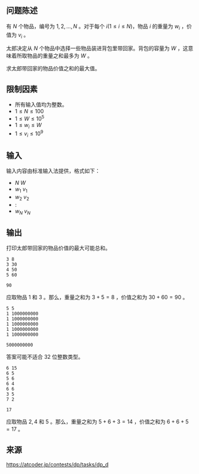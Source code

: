 ## 问题陈述

有 $N$ 个物品，编号为 $1, 2, \ldots, N$ 。对于每个 $i$($1 \leq i \leq N$)，物品 $i$ 的重量为 $w_i$ ，价值为 $v_i$ 。

太郎决定从 $N$ 个物品中选择一些物品装进背包里带回家。背包的容量为 $W$ ，这意味着所取物品的重量之和最多为 $W$ 。

求太郎带回家的物品价值之和的最大值。

## 限制因素

- 所有输入值均为整数。
- $1 \leq N \leq 100$
- $1 \leq W \leq 10^5$
- $1 \leq w_i \leq W$
- $1 \leq v_i \leq 10^9$ 

## 输入

输入内容由标准输入法提供，格式如下：


- $N$ $W$
- $w_1$ $v_1$
- $w_2$ $v_2$
- $:$
- $w_N$ $v_N$

## 输出

打印太郎带回家的物品价值的最大可能总和。

```input1
3 8
3 30
4 50
5 60
``` 

```output1
90
```

应取物品 $1$ 和 $3$ 。那么，重量之和为 $3 + 5 = 8$ ，价值之和为 $30 + 60 = 90$ 。

```input2
5 5
1 1000000000
1 1000000000
1 1000000000
1 1000000000
1 1000000000
``` 

```output2
5000000000
```

答案可能不适合 32 位整数类型。

```input3
6 15
6 5
5 6
6 4
6 6
3 5
7 2
``` 

```output3
17
```

应取物品 $2, 4$ 和 $5$ 。那么，重量之和为 $5 + 6 + 3 = 14$ ，价值之和为 $6 + 6 + 5 = 17$ 。

## 来源

https://atcoder.jp/contests/dp/tasks/dp_d